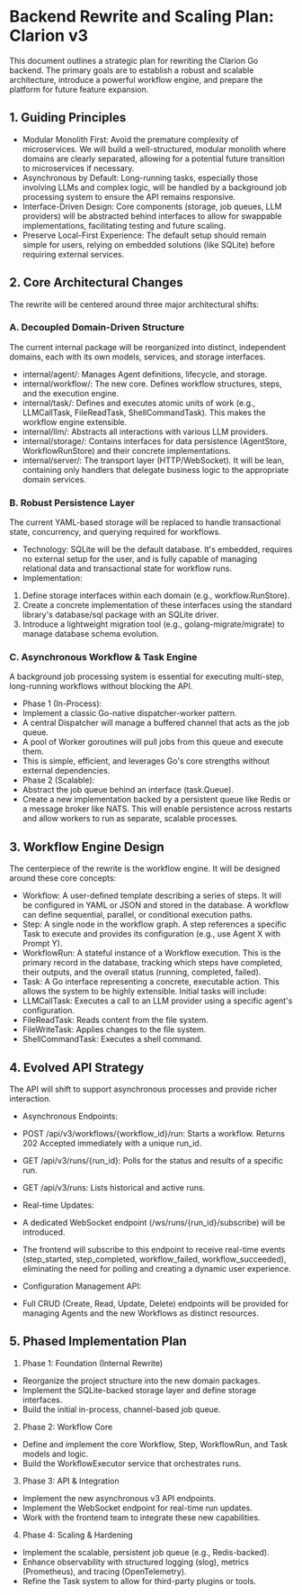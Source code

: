 # Backend Rewrite and Scaling Plan: Clarion v3

This document outlines a strategic plan for rewriting the Clarion Go backend. The primary goals are to establish a robust and scalable architecture, introduce a powerful workflow engine, and prepare the platform for future feature expansion.

## 1. Guiding Principles

- Modular Monolith First: Avoid the premature complexity of microservices. We will build a well-structured, modular monolith where domains are clearly separated, allowing for a potential future transition to microservices if necessary.
- Asynchronous by Default: Long-running tasks, especially those involving LLMs and complex logic, will be handled by a background job processing system to ensure the API remains responsive.
- Interface-Driven Design: Core components (storage, job queues, LLM providers) will be abstracted behind interfaces to allow for swappable implementations, facilitating testing and future scaling.
- Preserve Local-First Experience: The default setup should remain simple for users, relying on embedded solutions (like SQLite) before requiring external services.

## 2. Core Architectural Changes

The rewrite will be centered around three major architectural shifts:

### A. Decoupled Domain-Driven Structure

The current internal package will be reorganized into distinct, independent domains, each with its own models, services, and storage interfaces.

- internal/agent/: Manages Agent definitions, lifecycle, and storage.
- internal/workflow/: The new core. Defines workflow structures, steps, and the execution engine.
- internal/task/: Defines and executes atomic units of work (e.g., LLMCallTask, FileReadTask, ShellCommandTask). This makes the workflow engine extensible.
- internal/llm/: Abstracts all interactions with various LLM providers.
- internal/storage/: Contains interfaces for data persistence (AgentStore, WorkflowRunStore) and their concrete implementations.
- internal/server/: The transport layer (HTTP/WebSocket). It will be lean, containing only handlers that delegate business logic to the appropriate domain services.

### B. Robust Persistence Layer

The current YAML-based storage will be replaced to handle transactional state, concurrency, and querying required for workflows.

- Technology: SQLite will be the default database. It's embedded, requires no external setup for the user, and is fully capable of managing relational data and transactional state for workflow runs.
- Implementation:
 1. Define storage interfaces within each domain (e.g., workflow.RunStore).
 2. Create a concrete implementation of these interfaces using the standard library's database/sql package with an SQLite driver.
 3. Introduce a lightweight migration tool (e.g., golang-migrate/migrate) to manage database schema evolution.

### C. Asynchronous Workflow & Task Engine

A background job processing system is essential for executing multi-step, long-running workflows without blocking the API.

- Phase 1 (In-Process):
 - Implement a classic Go-native dispatcher-worker pattern.
 - A central Dispatcher will manage a buffered channel that acts as the job queue.
 - A pool of Worker goroutines will pull jobs from this queue and execute them.
 - This is simple, efficient, and leverages Go's core strengths without external dependencies.
- Phase 2 (Scalable):
 - Abstract the job queue behind an interface (task.Queue).
 - Create a new implementation backed by a persistent queue like Redis or a message broker like NATS. This will enable persistence across restarts and allow workers to run as separate, scalable processes.

## 3. Workflow Engine Design

The centerpiece of the rewrite is the workflow engine. It will be designed around these core concepts:

- Workflow: A user-defined template describing a series of steps. It will be configured in YAML or JSON and stored in the database. A workflow can define sequential, parallel, or conditional execution paths.
- Step: A single node in the workflow graph. A step references a specific Task to execute and provides its configuration (e.g., use Agent X with Prompt Y).
- WorkflowRun: A stateful instance of a Workflow execution. This is the primary record in the database, tracking which steps have completed, their outputs, and the overall status (running, completed, failed).
- Task: A Go interface representing a concrete, executable action. This allows the system to be highly extensible. Initial tasks will include:
 - LLMCallTask: Executes a call to an LLM provider using a specific agent's configuration.
 - FileReadTask: Reads content from the file system.
 - FileWriteTask: Applies changes to the file system.
 - ShellCommandTask: Executes a shell command.

## 4. Evolved API Strategy

The API will shift to support asynchronous processes and provide richer interaction.

- Asynchronous Endpoints:
 - POST /api/v3/workflows/{workflow_id}/run: Starts a workflow. Returns 202 Accepted immediately with a unique run_id.
 - GET /api/v3/runs/{run_id}: Polls for the status and results of a specific run.
 - GET /api/v3/runs: Lists historical and active runs.

- Real-time Updates:
 - A dedicated WebSocket endpoint (/ws/runs/{run_id}/subscribe) will be introduced.
 - The frontend will subscribe to this endpoint to receive real-time events (step_started, step_completed, workflow_failed, workflow_succeeded), eliminating the need for polling and creating a dynamic user experience.

- Configuration Management API:
 - Full CRUD (Create, Read, Update, Delete) endpoints will be provided for managing Agents and the new Workflows as distinct resources.

## 5. Phased Implementation Plan

1. Phase 1: Foundation (Internal Rewrite)
 - Reorganize the project structure into the new domain packages.
 - Implement the SQLite-backed storage layer and define storage interfaces.
 - Build the initial in-process, channel-based job queue.
2. Phase 2: Workflow Core
 - Define and implement the core Workflow, Step, WorkflowRun, and Task models and logic.
 - Build the WorkflowExecutor service that orchestrates runs.
3. Phase 3: API & Integration
 - Implement the new asynchronous v3 API endpoints.
 - Implement the WebSocket endpoint for real-time run updates.
 - Work with the frontend team to integrate these new capabilities.
4. Phase 4: Scaling & Hardening
 - Implement the scalable, persistent job queue (e.g., Redis-backed).
 - Enhance observability with structured logging (slog), metrics (Prometheus), and tracing (OpenTelemetry).
 - Refine the Task system to allow for third-party plugins or tools.